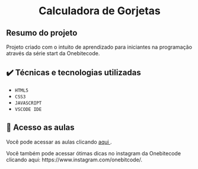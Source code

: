 <h1 align="center">Calculadora de Gorjetas</h1>

##  Resumo do projeto

Projeto criado com o intuito de aprendizado para iniciantes na programação através da série start da Onebitecode.

##   ✔️ Técnicas e tecnologias utilizadas

-   ``HTML5``
-   ``CSS3``
-   ``JAVASCRIPT``
-   ``VSCODE IDE``

##  📁 Acesso as aulas

Você pode acessar as aulas clicando [ aqui ](https://start.onebitcode.com/aulas).
<p>Você também pode acessar ótimas dicas no instagram da Onebitecode clicando aqui: https://www.instagram.com/onebitcode/.</p>
